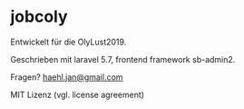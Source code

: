 # jobcoly
Entwickelt für die OlyLust2019.

Geschrieben mit laravel 5.7, frontend framework sb-admin2.

Fragen? haehl.jan@gmail.com

MIT Lizenz (vgl. license agreement)
